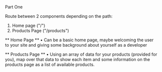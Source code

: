 Part One

Route between 2 components depending on the path:
  1. Home page ("/")
  2. Products Page ("/products")
  
  ** Home Page **
  • Can be a basic home page, maybe welcoming the user to your site and giving some background about yourself 
  	as a developer
  
  ** Products Page **
  • Using an array of data for your products (provided for you), 
    map over that data to show each item and some information on the products 
    page as a list of available products.